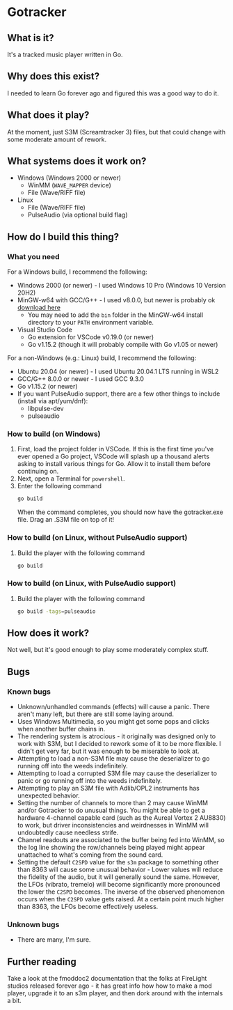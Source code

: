 # Gotracker

## What is it?

It's a tracked music player written in Go.

## Why does this exist?

I needed to learn Go forever ago and figured this was a good way to do it.

## What does it play?

At the moment, just S3M (Screamtracker 3) files, but that could change with some moderate amount of rework.

## What systems does it work on?

* Windows (Windows 2000 or newer)
  * WinMM (`WAVE_MAPPER` device)
  * File (Wave/RIFF file)
* Linux
  * File (Wave/RIFF file)
  * PulseAudio (via optional build flag)

## How do I build this thing?

### What you need

For a Windows build, I recommend the following:
* Windows 2000 (or newer) - I used Windows 10 Pro (Windows 10 Version 20H2)
* MinGW-w64 with GCC/G++ - I used v8.0.0, but newer is probably ok [download here](https://sourceforge.net/projects/mingw-w64/)
  * You may need to add the `bin` folder in the MinGW-w64 install directory to your `PATH` environment variable.
* Visual Studio Code
  * Go extension for VSCode v0.19.0 (or newer) 
  * Go v1.15.2 (though it will probably compile with Go v1.05 or newer)

For a non-Windows (e.g.: Linux) build, I recommend the following:
* Ubuntu 20.04 (or newer) - I used Ubuntu 20.04.1 LTS running in WSL2
* GCC/G++ 8.0.0 or newer - I used GCC 9.3.0
* Go v1.15.2 (or newer)
* If you want PulseAudio support, there are a few other things to include (install via apt/yum/dnf):
  * libpulse-dev
  * pulseaudio

### How to build (on Windows)

1. First, load the project folder in VSCode.  If this is the first time you've ever opened a Go project, VSCode will splash up a thousand alerts asking to install various things for Go. Allow it to install them before continuing on.
2. Next, open a Terminal for `powershell`.
3. Enter the following command
   ```powershell
   go build
   ```
   When the command completes, you should now have the gotracker.exe file. Drag an .S3M file on top of it!

### How to build (on Linux, without PulseAudio support)

1. Build the player with the following command
   ```bash
   go build
   ```

### How to build (on Linux, with PulseAudio support)

1. Build the player with the following command
   ```bash
   go build -tags=pulseaudio
   ```

## How does it work?

Not well, but it's good enough to play some moderately complex stuff.

## Bugs

### Known bugs

* Unknown/unhandled commands (effects) will cause a panic. There aren't many left, but there are still some laying around.
* Uses Windows Multimedia, so you might get some pops and clicks when another buffer chains in.
* The rendering system is atrocious - it originally was designed only to work with S3M, but I decided to rework some of it to be more flexible. I didn't get very far, but it was enough to be miserable to look at.
* Attempting to load a non-S3M file may cause the deserializer to go running off into the weeds indefinitely.
* Attempting to load a corrupted S3M file may cause the deserializer to panic or go running off into the weeds indefinitely.
* Attempting to play an S3M file with Adlib/OPL2 instruments has unexpected behavior.
* Setting the number of channels to more than 2 may cause WinMM and/or Gotracker to do unusual things. You might be able to get a hardware 4-channel capable card (such as the Aureal Vortex 2 AU8830) to work, but driver inconsistencies and weirdnesses in WinMM will undoubtedly cause needless strife.
* Channel readouts are associated to the buffer being fed into WinMM, so the log line showing the row/channels being played might appear unattached to what's coming from the sound card.
* Setting the default `C2SPD` value for the `s3m` package to something other than 8363 will cause some unusual behavior - Lower values will reduce the fidelity of the audio, but it will generally sound the same. However, the LFOs (vibrato, tremelo) will become significantly more pronounced the lower the `C2SPD` becomes. The inverse of the observed phenomenon occurs when the `C2SPD` value gets raised. At a certain point much higher than 8363, the LFOs become effectively useless.


### Unknown bugs

* There are many, I'm sure.

## Further reading

Take a look at the fmoddoc2 documentation that the folks at FireLight studios released forever ago - it has great info how how to make a mod player, upgrade it to an s3m player, and then dork around with the internals a bit.
